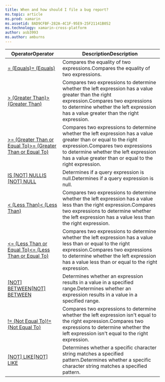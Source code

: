 ```yaml
---
title: When and how should I file a bug report?
ms.topic: article
ms.prod: xamarin
ms.assetid: 8AD9CFBF-282A-4C1F-95E9-25F21141B052
ms.technology: xamarin-cross-platform
author: asb3993
ms.author: amburns
---
```


|<span data-ttu-id="8cf6c-101">Operator</span><span class="sxs-lookup"><span data-stu-id="8cf6c-101">Operator</span></span>|<span data-ttu-id="8cf6c-102">Description</span><span class="sxs-lookup"><span data-stu-id="8cf6c-102">Description</span></span>|
|--------------|-----------------|
|[<span data-ttu-id="8cf6c-103">= (Equals)</span><span class="sxs-lookup"><span data-stu-id="8cf6c-103">= (Equals)</span></span>](equals-entity-sql.md)|<span data-ttu-id="8cf6c-104">Compares the equality of two expressions.</span><span class="sxs-lookup"><span data-stu-id="8cf6c-104">Compares the equality of two expressions.</span></span>|
|[<span data-ttu-id="8cf6c-105">> (Greater Than)</span><span class="sxs-lookup"><span data-stu-id="8cf6c-105">> (Greater Than)</span></span>](greater-than-entity-sql.md)|<span data-ttu-id="8cf6c-106">Compares two expressions to determine whether the left expression has a value greater than the right expression.</span><span class="sxs-lookup"><span data-stu-id="8cf6c-106">Compares two expressions to determine whether the left expression has a value greater than the right expression.</span></span>|
|[<span data-ttu-id="8cf6c-107">>= (Greater Than or Equal To)</span><span class="sxs-lookup"><span data-stu-id="8cf6c-107">>= (Greater Than or Equal To)</span></span>](greater-than-or-equal-to-entity-sql.md)|<span data-ttu-id="8cf6c-108">Compares two expressions to determine whether the left expression has a value greater than or equal to the right expression.</span><span class="sxs-lookup"><span data-stu-id="8cf6c-108">Compares two expressions to determine whether the left expression has a value greater than or equal to the right expression.</span></span>|
|<span data-ttu-id="8cf6c-109">[IS \[NOT\] NULL](isnull-entity-sql.md)</span><span class="sxs-lookup"><span data-stu-id="8cf6c-109">[IS \[NOT\] NULL](isnull-entity-sql.md)</span></span>|<span data-ttu-id="8cf6c-110">Determines if a query expression is null.</span><span class="sxs-lookup"><span data-stu-id="8cf6c-110">Determines if a query expression is null.</span></span>|
|[<span data-ttu-id="8cf6c-111">< (Less Than)</span><span class="sxs-lookup"><span data-stu-id="8cf6c-111">< (Less Than)</span></span>](less-than-entity-sql.md)|<span data-ttu-id="8cf6c-112">Compares two expressions to determine whether the left expression has a value less than the right expression.</span><span class="sxs-lookup"><span data-stu-id="8cf6c-112">Compares two expressions to determine whether the left expression has a value less than the right expression.</span></span>|
|[<span data-ttu-id="8cf6c-113"><= (Less Than or Equal To)</span><span class="sxs-lookup"><span data-stu-id="8cf6c-113"><= (Less Than or Equal To)</span></span>](less-than-or-equal-to-entity-sql.md)|<span data-ttu-id="8cf6c-114">Compares two expressions to determine whether the left expression has a value less than or equal to the right expression.</span><span class="sxs-lookup"><span data-stu-id="8cf6c-114">Compares two expressions to determine whether the left expression has a value less than or equal to the right expression.</span></span>|
|<span data-ttu-id="8cf6c-115">[\[NOT\] BETWEEN](between-entity-sql.md)</span><span class="sxs-lookup"><span data-stu-id="8cf6c-115">[\[NOT\] BETWEEN](between-entity-sql.md)</span></span>|<span data-ttu-id="8cf6c-116">Determines whether an expression results in a value in a specified range.</span><span class="sxs-lookup"><span data-stu-id="8cf6c-116">Determines whether an expression results in a value in a specified range.</span></span>|
|[<span data-ttu-id="8cf6c-117">\!= \(Not Equal To\)</span><span class="sxs-lookup"><span data-stu-id="8cf6c-117">\!= \(Not Equal To\)</span></span>](not-equal-to-entity-sql.md)|<span data-ttu-id="8cf6c-118">Compares two expressions to determine whether the left expression isn't equal to the right expression.</span><span class="sxs-lookup"><span data-stu-id="8cf6c-118">Compares two expressions to determine whether the left expression isn't equal to the right expression.</span></span>|
|<span data-ttu-id="8cf6c-119">[\[NOT\] LIKE](like-entity-sql.md)</span><span class="sxs-lookup"><span data-stu-id="8cf6c-119">[\[NOT\] LIKE](like-entity-sql.md)</span></span>|<span data-ttu-id="8cf6c-120">Determines whether a specific character string matches a specified pattern.</span><span class="sxs-lookup"><span data-stu-id="8cf6c-120">Determines whether a specific character string matches a specified pattern.</span></span>|
